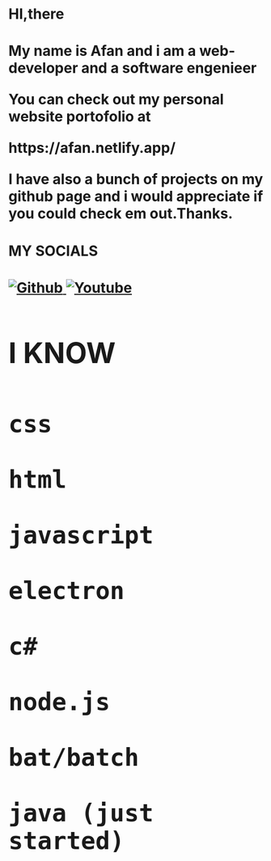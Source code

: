 <h1>HI,there<h1/>
  <p>My name is Afan and i am a web-developer and a software engenieer<p/>
  <p>You can check out my personal website portofolio at<p/> https://afan.netlify.app/
  <p>I have also a bunch of projects on my github page and i would appreciate if you could check em out.Thanks.<p/>
  
  <h1>MY SOCIALS<h1/>
    
<a href="#">
  
  <img src="https://camo.githubusercontent.com/47c21fdd5c95b4d9a5c47e3ff93a7311bf8c91bcbb5c175c5316b78eee3553d8/68747470733a2f2f696d672e736869656c64732e696f2f62616467652f2d4769746875622d6c69676874677265793f7374796c653d666f722d7468652d6261646765266c6f676f3d676974687562" alt="Github" data-canonical-src="https://img.shields.io/badge/-Github-lightgrey?style=for-the-badge&amp;logo=github" style="max-width: 100%;">
  
  
  <a/>
  
   <a href="#">
  
 
  <img src="https://camo.githubusercontent.com/380bf99c5ed2d7bba6b06f4a170bdb5cd836da5bf8489fd9599a8f23b92c854a/68747470733a2f2f696d672e736869656c64732e696f2f62616467652f2d596f75747562652d637269746963616c3f7374796c653d666f722d7468652d6261646765266c6f676f3d796f7574756265" alt="Youtube" data-canonical-src="https://img.shields.io/badge/-Youtube-critical?style=for-the-badge&amp;logo=youtube" style="max-width: 100%;">
  
  <a/>
     
    
    
 <h1>I KNOW<h1/>
 <p>

    css

    html

    javascript

    electron

    c#

    node.js

    bat/batch

    java (just started)
  <p/>
